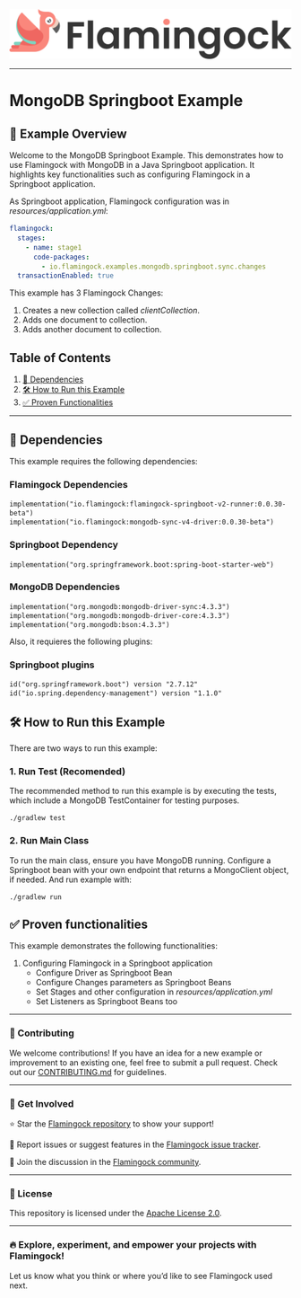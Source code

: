 ![Header Image](../../misc/logo-with-text.png)
___

# MongoDB Springboot Example

## 📖 Example Overview

Welcome to the MongoDB Springboot Example. This demonstrates how to use Flamingock with MongoDB in a Java
Springboot application. It highlights key functionalities such as configuring Flamingock in a Springboot application.

As Springboot application, Flamingock configuration was in *resources/application.yml*:
```yaml
flamingock:
  stages:
    - name: stage1
      code-packages:
        - io.flamingock.examples.mongodb.springboot.sync.changes
  transactionEnabled: true
```

This example has 3 Flamingock Changes:
1. Creates a new collection called *clientCollection*.
2. Adds one document to collection.
3. Adds another document to collection.

## Table of Contents

1. [📌 Dependencies](#-dependencies)
2. [🛠 How to Run this Example](#-how-to-run-this-example)
3. [✅ Proven Functionalities](#-proven-functionalities)

---

## 📌 Dependencies

This example requires the following dependencies:
### Flamingock Dependencies
    implementation("io.flamingock:flamingock-springboot-v2-runner:0.0.30-beta")
    implementation("io.flamingock:mongodb-sync-v4-driver:0.0.30-beta")

### Springboot Dependency
    implementation("org.springframework.boot:spring-boot-starter-web")

### MongoDB Dependencies
    implementation("org.mongodb:mongodb-driver-sync:4.3.3")
    implementation("org.mongodb:mongodb-driver-core:4.3.3")
    implementation("org.mongodb:bson:4.3.3")

Also, it requieres the following plugins:
### Springboot plugins
    id("org.springframework.boot") version "2.7.12"
    id("io.spring.dependency-management") version "1.1.0"

## 🛠 How to Run this Example

There are two ways to run this example:

### 1. Run Test (Recomended)
The recommended method to run this example is by executing the tests, which include a MongoDB TestContainer for testing
purposes.
```shell
./gradlew test
```

### 2. Run Main Class
To run the main class, ensure you have MongoDB running. Configure a Springboot bean with your own endpoint that returns
a MongoClient object, if needed. And run example with:
```shell
./gradlew run
```

## ✅ Proven functionalities

This example demonstrates the following functionalities:
1. Configuring Flamingock in a Springboot application
   - Configure Driver as Springboot Bean
   - Configure Changes parameters as Springboot Beans
   - Set Stages and other configuration in *resources/application.yml*
   - Set Listeners as Springboot Beans too

___

### 📢 Contributing
We welcome contributions! If you have an idea for a new example or improvement to an existing one, feel free to submit a
pull request. Check out our [CONTRIBUTING.md](../../CONTRIBUTING.md) for guidelines.

___

### 🤝 Get Involved
⭐ Star the [Flamingock repository](https://github.com/mongock/flamingock-project) to show your support!

🐞 Report issues or suggest features in the [Flamingock issue tracker](https://github.com/mongock/flamingock-project/issues).

💬 Join the discussion in the [Flamingock community](https://github.com/mongock/flamingock-project/discussions).

___

### 📜 License
This repository is licensed under the [Apache License 2.0](../../LICENSE.md).

___

### 🔥 Explore, experiment, and empower your projects with Flamingock!
Let us know what you think or where you’d like to see Flamingock used next.
